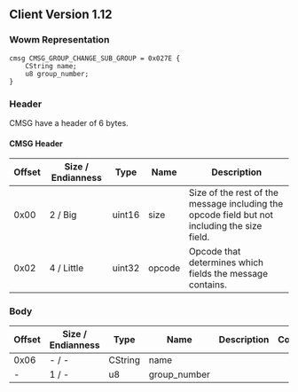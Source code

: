 ## Client Version 1.12

### Wowm Representation
```rust,ignore
cmsg CMSG_GROUP_CHANGE_SUB_GROUP = 0x027E {
    CString name;
    u8 group_number;
}
```
### Header

CMSG have a header of 6 bytes.

#### CMSG Header

| Offset | Size / Endianness | Type   | Name   | Description |
| ------ | ----------------- | ------ | ------ | ----------- |
| 0x00   | 2 / Big           | uint16 | size   | Size of the rest of the message including the opcode field but not including the size field.|
| 0x02   | 4 / Little        | uint32 | opcode | Opcode that determines which fields the message contains.|

### Body

| Offset | Size / Endianness | Type | Name | Description | Comment |
| ------ | ----------------- | ---- | ---- | ----------- | ------- |
| 0x06 | - / - | CString | name |  |  |
| - | 1 / - | u8 | group_number |  |  |

